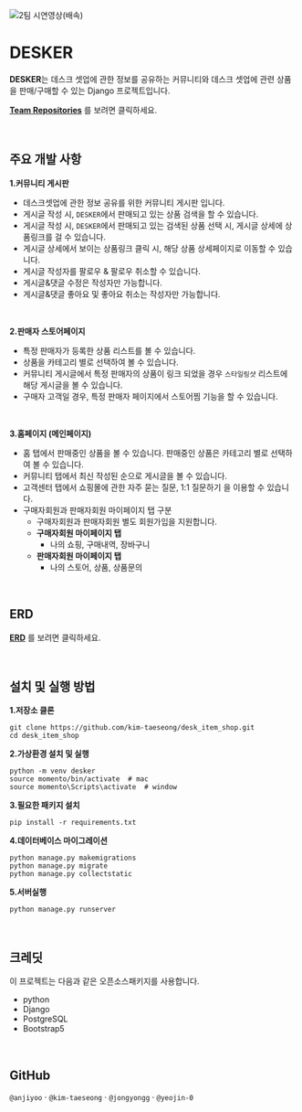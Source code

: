 
![2팀 시연영상(배속)](https://github.com/user-attachments/assets/9ba46c27-a44d-49ae-876d-3dbe9107aa4b)


# DESKER 
**DESKER**는 데스크 셋업에 관한 정보를 공유하는 커뮤니티와 데스크 셋업에 관련 상품을 판매/구매할 수 있는 Django 프로젝트입니다.

[**Team Repositories**](https://github.com/DESKER-e/desker) 를 보려면 클릭하세요.

<br>

## 주요 개발 사항

**1.커뮤니티 게시판**
- 데스크셋업에 관한 정보 공유를 위한 커뮤니티 게시판 입니다.
- 게시글 작성 시, `DESKER`에서 판매되고 있는 상품 검색을 할 수 있습니다.
- 게시글 작성 시, `DESKER`에서 판매되고 있는 검색된 상품 선택 시, 게시글 상세에 상품링크를 걸 수 있습니다.
- 게시글 상세에서 보이는 상품링크 클릭 시, 해당 상품 상세페이지로 이동할 수 있습니다.
- 게시글 작성자를 팔로우 & 팔로우 취소할 수 있습니다.
- 게시글&댓글 수정은 작성자만 가능합니다.
- 게시글&댓글 좋아요 및 좋아요 취소는 작성자만 가능합니다.

<br>

**2.판매자 스토어페이지**
- 특정 판매자가 등록한 상품 리스트를 볼 수 있습니다.
- 상품을 카테고리 별로 선택하여 볼 수 있습니다.
- 커뮤니티 게시글에서 특정 판매자의 상품이 링크 되었을 경우 `스타일링샷` 리스트에 해당 게시글을 볼 수 있습니다.
- 구매자 고객일 경우, 특정 판매자 페이지에서 스토어찜 기능을 할 수 있습니다.

<br>

**3.홈페이지 (메인페이지)**
- 홈 탭에서 판매중인 상품을 볼 수 있습니다. 판매중인 상품은 카테고리 별로 선택하여 볼 수 있습니다.
- 커뮤니티 탭에서 최신 작성된 순으로 게시글을 볼 수 있습니다.
- 고객센터 탭에서 쇼핑몰에 관한 자주 묻는 질문, 1:1 질문하기 을 이용할 수 있습니다.
- 구매자회원과 판매자회원 마이페이지 탭 구분
  - 구매자회원과 판매자회원 별도 회원가입을 지원합니다.
  - **구매자회원 마이페이지 탭**
    - 나의 쇼핑, 구매내역, 장바구니
  - **판매자회원 마이페이지 탭**
    - 나의 스토어, 상품, 상품문의

<br>

## ERD
[**ERD**](https://www.erdcloud.com/d/2WNAohmnrMteJBife) 를 보려면 클릭하세요.

<br>

## 설치 및 실행 방법
**1.저장소 클론**
```
git clone https://github.com/kim-taeseong/desk_item_shop.git
cd desk_item_shop
```

**2.가상환경 설치 및 실행**
```
python -m venv desker
source momento/bin/activate  # mac
source momento\Scripts\activate  # window
```

**3.필요한 패키지 설치**
```
pip install -r requirements.txt
```

**4.데이터베이스 마이그레이션**
```
python manage.py makemigrations
python manage.py migrate
python manage.py collectstatic 
```

**5.서버실행**
```
python manage.py runserver
```

<br>

## 크레딧
이 프로젝트는 다음과 같은 오픈소스패키지를 사용합니다.
- python
- Django
- PostgreSQL
- Bootstrap5

<br>

## GitHub
`@anjiyoo`  ·  `@kim-taeseong`  ·  `@jongyongg`  ·  `@yeojin-0` 